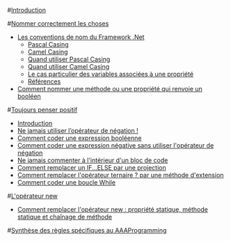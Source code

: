 #[Introduction](README.md)

#[Nommer correctement les choses](NameThingsCorrectly/README.md)
* [Les conventions de nom du Framework .Net](NamingConventionsInFrameworkDotNet/README.md)
     * [Pascal Casing](NamingConventionsInFrameworkDotNet/PascalCasing.md)
     * [Camel Casing](NamingConventionsInFrameworkDotNet/CamelCasing.md)
     * [Quand utiliser Pascal Casing](NamingConventionsInFrameworkDotNet/WhenToUsePascalCasing.md)
     * [Quand utiliser Camel Casing](NamingConventionsInFrameworkDotNet/WhenToUseCamelCasing.md)
     * [Le cas particulier des variables associées à une propriété](NamingConventionsInFrameworkDotNet/SpecialCaseOfVariablesThatAreBackingFieldsOfProperties.md)
     * [Références](NamingConventionsInFrameworkDotNet/References.md)
* [Comment nommer une méthode ou une propriété qui renvoie un booléen](NameThingsCorrectly/HowToCreateNameForBooleanMethodOrPrperty.md)

#[Toujours penser positif](ThinkPositive/README.md)
  * [Introduction](ThinkPositive/README.md)
  * [Ne jamais utiliser l’opérateur de négation !](ThinkPositive/NeverUseTheNotOperator.md)
  * [Comment coder une expression booléenne](ThinkPositive/HowToCodeBooleanExpression.md)
  * [Comment coder une expression négative sans utiliser l'opérateur de négation](ThinkPositive/HowToCodeNegativeBooleanExpressionWithoutTheNotOperator.md)
  * [Ne jamais commenter à l'intérieur d'un bloc de code](ThinkPositive/NeverCommentInsideCodeBlock.md)
  * [Comment remplacer un IF...ELSE par une projection](ThinkPositive/HowToReplaceIfThenElseWithAProjection.md)
  * [Comment remplacer l'opérateur ternaire ? par une méthode d'extension](ThinkPositive/HowToReplaceTernaryOperatorWithExtensionMethod.md)
  * [Comment coder une boucle While](ThinkPositive/HowToCodeWhileLoop.md)


#[L'opérateur new](TheNewOperator/README.md)
  * [Comment remplacer l'opérateur new : propriété statique, méthode statique et chaînage de méthode](TheNewOperator/HowToReplaceNewWithProjection.md)

#[Synthèse des règles spécifiques au AAAProgramming](RulesIndex/README.md)

